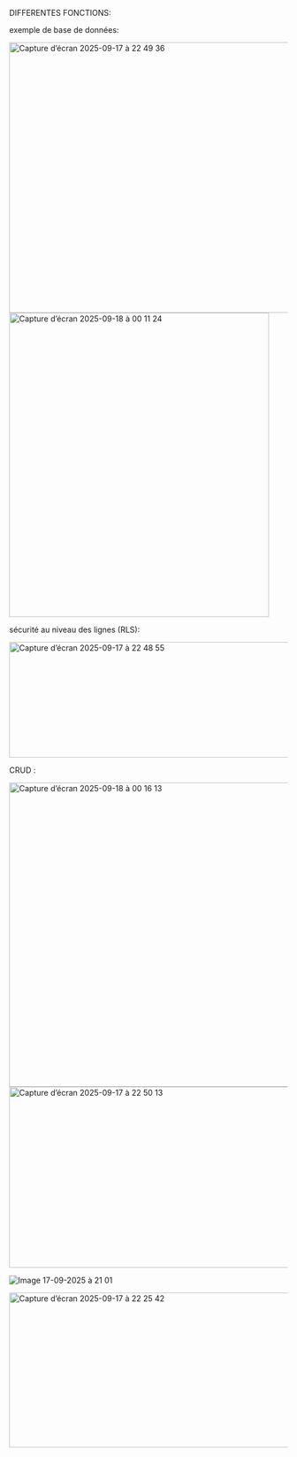 DIFFERENTES FONCTIONS:


exemple de base de données:




<img width="849" height="489" alt="Capture d’écran 2025-09-17 à 22 49 36" src="https://github.com/user-attachments/assets/1ac7625e-a241-48c1-822c-7589706c3c4f" />





<img width="470" height="550" alt="Capture d’écran 2025-09-18 à 00 11 24" src="https://github.com/user-attachments/assets/d78b0088-b24d-4dd5-8840-f59d41253372" />




sécurité au niveau des lignes (RLS):



<img width="849" height="209" alt="Capture d’écran 2025-09-17 à 22 48 55" src="https://github.com/user-attachments/assets/1732173d-4f50-462b-81e8-e75f8a3c3beb" />




 CRUD :

 

<img width="566" height="550" alt="Capture d’écran 2025-09-18 à 00 16 13" src="https://github.com/user-attachments/assets/95c5b8cf-a27f-459c-b01c-a2a6fbf3d489" />


<img width="849" height="327" alt="Capture d’écran 2025-09-17 à 22 50 13" src="https://github.com/user-attachments/assets/991f0af8-a53a-4294-8c14-3f6165b10420" />




![Image 17-09-2025 à 21 01](https://github.com/user-attachments/assets/50113d70-cf0b-4a9a-a589-f19c698e8852)



<img width="596" height="280" alt="Capture d’écran 2025-09-17 à 22 25 42" src="https://github.com/user-attachments/assets/00157cff-c153-463c-afa5-708f1fcfef46" />
